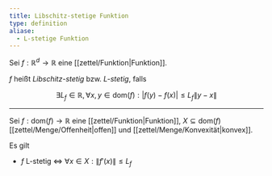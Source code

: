 ```yaml
---
title: Libschitz-stetige Funktion
type: definition
aliase:
  - L-stetige Funktion
---
```


Sei $f : \mathbb{R}^d \to \mathbb{R}$ eine [[zettel/Funktion|Funktion]].

$f$ heißt *Libschitz-stetig* bzw. *L-stetig*, falls

$$
	\exists L_f \in \mathbb{R}, \forall x, y \in \text{dom}(f) : |f(y) - f(x)| \le L_f \| y - x \|
$$

---

Sei $f : \text{dom}(f) \to \mathbb{R}$ eine [[zettel/Funktion|Funktion]], $X \subseteq \text{dom}(f)$ [[zettel/Menge/Offenheit|offen]] und [[zettel/Menge/Konvexität|konvex]].

Es gilt
- $f$ L-stetig $\iff$ $\forall x \in X : \| f'(x) \| \le L_f$
